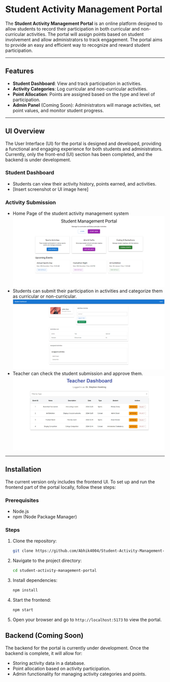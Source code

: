 # Student Activity Management Portal

The **Student Activity Management Portal** is an online platform designed to allow students to record their participation in both curricular and non-curricular activities. The portal will assign points based on student involvement and allow administrators to track engagement. The portal aims to provide an easy and efficient way to recognize and reward student participation.

---

## Features

- **Student Dashboard**: View and track participation in activities.
- **Activity Categories**: Log curricular and non-curricular activities.
- **Point Allocation**: Points are assigned based on the type and level of participation.
- **Admin Panel** (Coming Soon): Administrators will manage activities, set point values, and monitor student progress.

---

## UI Overview

The User Interface (UI) for the portal is designed and developed, providing a functional and engaging experience for both students and administrators. Currently, only the front-end (UI) section has been completed, and the backend is under development.

### Student Dashboard

- Students can view their activity history, points earned, and activities.
- [Insert screenshot or UI image here]

### Activity Submission

- Home Page of the student activity management system
  ![Home Page](./src/assets/home.png)
- Students can submit their participation in activities and categorize them as curricular or non-curricular.
  ![Student Dashboard](./src/assets/studentDash.png)
- Teacher can check the student submission and approve them.
  ![Student Dashboard](./src/assets/teacherDash.jpg)

---

## Installation

The current version only includes the frontend UI. To set up and run the frontend part of the portal locally, follow these steps:

### Prerequisites

- Node.js
- npm (Node Package Manager)

### Steps

1. Clone the repository:
   ```bash
   git clone https://github.com/Abhik4004/Student-Activity-Management-Portal.git
   ```
2. Navigate to the project directory:
   ```bash
   cd student-activity-management-portal
   ```
3. Install dependencies:
   ```bash
   npm install
   ```
4. Start the frontend:
   ```bash
   npm start
   ```
5. Open your browser and go to `http://localhost:5173` to view the portal.

## Backend (Coming Soon)

The backend for the portal is currently under development. Once the backend is complete, it will allow for:

- Storing activity data in a database.
- Point allocation based on activity participation.
- Admin functionality for managing activity categories and points.
